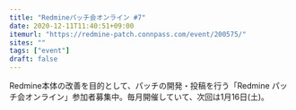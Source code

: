 ```yaml
---
title: "Redmineパッチ会オンライン #7"
date: 2020-12-11T11:40:51+09:00
itemurl: "https://redmine-patch.connpass.com/event/200575/"
sites: ""
tags: ["event"]
draft: false
---
```


Redmine本体の改善を目的として、パッチの開発・投稿を行う「Redmine パッチ会オンライン」参加者募集中。毎月開催していて、次回は1月16日(土)。
